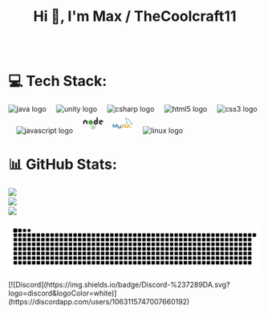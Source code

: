 <h1 align="center">Hi 👋, I'm Max / TheCoolcraft11</h1>
<br><br>

# 💻 Tech Stack:

<div align="left">
  <img src="https://cdn.jsdelivr.net/gh/devicons/devicon/icons/java/java-original.svg" height="40" width="40" alt="java logo"  />
  <img width="12" />
  <img src="https://cdn.jsdelivr.net/gh/devicons/devicon/icons/unity/unity-original.svg" height="40" width="40" alt="unity logo"  />
  <img width="12" />
  <img src="https://cdn.jsdelivr.net/gh/devicons/devicon/icons/csharp/csharp-original.svg" height="40" width="40" alt="csharp logo"  />
  <img width="12" />
  <img src="https://cdn.jsdelivr.net/gh/devicons/devicon/icons/html5/html5-original.svg" height="40" width="40" alt="html5 logo"  />
  <img width="12" />
  <img src="https://cdn.jsdelivr.net/gh/devicons/devicon/icons/css3/css3-original.svg" height="40" width="40" alt="css3 logo"  />
  <img width="12" />
  <img src="https://cdn.jsdelivr.net/gh/devicons/devicon/icons/javascript/javascript-original.svg" height="40" width="40" alt="javascript logo"  />
  <img width="12" />
  <img src="https://raw.githubusercontent.com/devicons/devicon/master/icons/nodejs/nodejs-original-wordmark.svg" alt="nodejs" width="40" height="40"/>
  <img width="12" />
  <img src="https://raw.githubusercontent.com/devicons/devicon/master/icons/mysql/mysql-original-wordmark.svg" alt="mysql" width="40" height="40"/>
  <img width="12" />
  <img src="https://cdn.jsdelivr.net/gh/devicons/devicon/icons/linux/linux-original.svg" height="40" width="40" alt="linux logo"  />
</div>

# 📊 GitHub Stats:

![](https://github-readme-stats.vercel.app/api?username=TheCoolcraft11&theme=transparent&hide_border=false&include_all_commits=true&count_private=false)<br/>
![](https://github-readme-streak-stats.herokuapp.com/?user=TheCoolcraft11&theme=transparent)<br/>
![](https://github-readme-stats.vercel.app/api/top-langs/?username=TheCoolcraft11&theme=transparent&hide_border=false&include_all_commits=true&count_private=true&layout=compact)

<picture>
  <source media="(prefers-color-scheme: dark)" srcset="https://raw.githubusercontent.com/thecoolcraft11/thecoolcraft11/output/github-snake-dark.svg" />
  <source media="(prefers-color-scheme: light)" srcset="https://raw.githubusercontent.com/thecoolcraft11/thecoolcraft11/output/github-snake.svg" />
  <img alt="github-snake" src="https://raw.githubusercontent.com/thecoolcraft11/thecoolcraft11/output/github-snake.svg" />
</picture>

<br>
[![Discord](https://img.shields.io/badge/Discord-%237289DA.svg?logo=discord&logoColor=white)](https://discordapp.com/users/1063115747007660192)
<p align="left">
